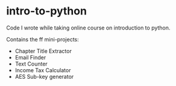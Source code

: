 # intro-to-python
Code I wrote while taking online course on introduction to python.


Contains the ff mini-projects:
 - Chapter Title Extractor
 - Email Finder
 - Text Counter
 - Income Tax Calculator
 - AES Sub-key generator
